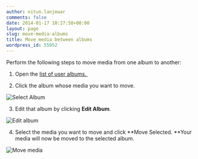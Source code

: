 ```yaml
---
author: nitun.lanjewar
comments: false
date: 2014-01-17 10:27:58+00:00
layout: page
slug: move-media-albums
title: Move media between albums
wordpress_id: 55952
---
```


Perform the following steps to move media from one album to another:

1. Open the [list of user albums. ](http://demo.rtcamp.com/rtmedia/members/admin/media/album/)

2. Click the album whose media you want to move.

![Select Album](https://rtcamp.com/wp-content/uploads/2014/01/Selection_070-460x312.png)

3. Edit that album by clicking **Edit Album**.

![Edit album](https://rtcamp.com/wp-content/uploads/2014/01/Selection_071-460x241.png)

4. Select the media you want to move and click **Move Selected. **Your media will now be moved to the selected album.

![Move media](https://rtcamp.com/wp-content/uploads/2014/01/Selection_072-460x298.png)
